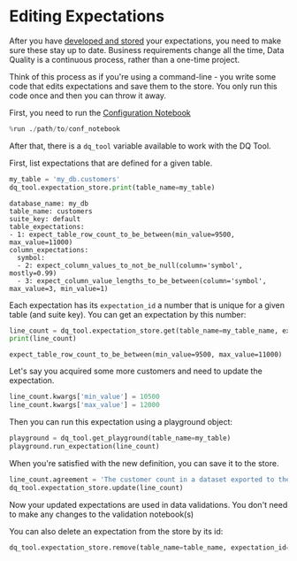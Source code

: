 # Editing Expectations
After you have [developed and stored](./develop-store.md) your expectations, you need to make sure these stay up to date. Business requirements change all the time, Data Quality is a continuous process, rather than a one-time project.

Think of this process as if you're using a command-line - you write some code that edits expectations and save them to the store. You only run this code once and then you can throw it away.

First, you need to run the [Configuration Notebook](../getting-started/settle-dq-configuration-notebook.md)
```python
%run ./path/to/conf_notebook
```
After that, there is a `dq_tool` variable available to work with the DQ Tool.

First, list expectations that are defined for a given table.
```python
my_table = 'my_db.customers'
dq_tool.expectation_store.print(table_name=my_table)
```
```
database_name: my_db
table_name: customers
suite_key: default
table_expectations:
- 1: expect_table_row_count_to_be_between(min_value=9500, max_value=11000)
column_expectations:
  symbol:
  - 2: expect_column_values_to_not_be_null(column='symbol', mostly=0.99)
  - 3: expect_column_value_lengths_to_be_between(column='symbol', max_value=3, min_value=1)
```
Each expectation has its `expectation_id` a number that is unique for a given table (and suite key). You can get an expectation by this number:
```python
line_count = dq_tool.expectation_store.get(table_name=my_table_name, expectation_id=1)
print(line_count)
```
```
expect_table_row_count_to_be_between(min_value=9500, max_value=11000)
```
Let's say you acquired some more customers and need to update the expectation.
```python
line_count.kwargs['min_value'] = 10500
line_count.kwargs['max_value'] = 12000
```
Then you can run this expectation using a playground object:
```python
playground = dq_tool.get_playground(table_name=my_table)
playground.run_expectation(line_count)
```
When you're satisfied with the new definition, you can save it to the store.
```python
line_count.agreement = 'The customer count in a dataset exported to the marketing tool should be between 10500 and 12000.'
dq_tool.expectation_store.update(line_count)
```
Now your updated expectations are used in data validations. You don't need to make any changes to the validation notebook(s)

You can also delete an expectation from the store by its id:
```python
dq_tool.expectation_store.remove(table_name=table_name, expectation_id=3)
```